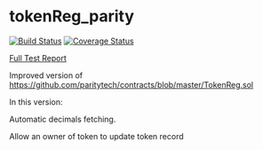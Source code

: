 # tokenReg_parity
[![Build Status](https://travis-ci.org/rstormsf/tokenReg_parity.svg?branch=master&style=flat-square)](https://travis-ci.org/rstormsf/tokenReg_parity)
[![Coverage Status](https://coveralls.io/repos/github/rstormsf/tokenReg_parity/badge.svg?branch=master)](https://coveralls.io/github/rstormsf/tokenReg_parity?branch=master)

[Full Test Report](https://rstormsf.github.io/tokenReg_parity/mochawesome.html)


Improved version of https://github.com/paritytech/contracts/blob/master/TokenReg.sol 

In this version:

Automatic decimals fetching.

Allow an owner of token to update token record
